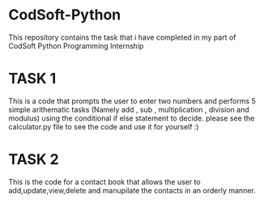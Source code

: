 # CodSoft-Python

This repository contains the task that i have completed in my part of CodSoft Python Programming Internship

# TASK 1

This is a code that prompts the user to enter two numbers and performs 5 simple arithematic tasks (Namely add , sub , multiplication , division and modulus) using the conditional if else statement to decide.
please see the calculator.py file to see the code and use it for yourself :) 

# TASK 2

This is the code for a contact book that allows the user to add,update,view,delete and manupilate the contacts in an orderly manner.
